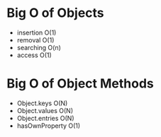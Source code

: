 # Big O of Objects

- insertion O(1)
- removal  O(1)
- searching O(n)
- access O(1)


# Big O of Object Methods

- Object.keys O(N)
- Object.values O(N)
- Object.entries O(N)
- hasOwnProperty  O(1)